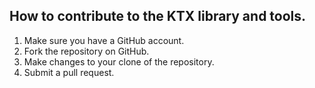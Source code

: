 How to contribute to the KTX library and tools.
---
1. Make sure you have a GitHub account.
2. Fork the repository on GitHub.
3. Make changes to your clone of the repository.
4. Submit a pull request.

